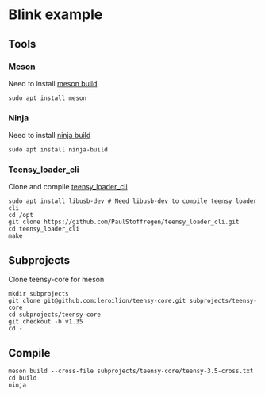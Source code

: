 # Blink example

## Tools

### Meson

Need to install [meson build](http://mesonbuild.com/)

```
sudo apt install meson
```

### Ninja
Need to install [ninja build](https://ninja-build.org/)

```
sudo apt install ninja-build
```

### Teensy_loader_cli
Clone and compile [teensy_loader_cli](https://github.com/PaulStoffregen/teensy_loader_cli)

```
sudo apt install libusb-dev # Need libusb-dev to compile teensy loader cli
cd /opt
git clone https://github.com/PaulStoffregen/teensy_loader_cli.git
cd teensy_loader_cli
make
```

## Subprojects

Clone teensy-core for meson

```
mkdir subprojects
git clone git@github.com:leroilion/teensy-core.git subprojects/teensy-core
cd subprojects/teensy-core
git checkout -b v1.35
cd -
```

## Compile

```
meson build --cross-file subprojects/teensy-core/teensy-3.5-cross.txt
cd build
ninja
```
